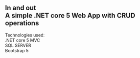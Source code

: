 In and out  
A simple .NET core 5 Web App with CRUD operations  
-------------------------------------------------
Technologies used:  
  .NET core 5 MVC  
  SQL SERVER  
  Bootstrap 5  

